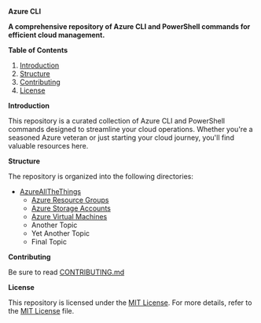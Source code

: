 **Azure CLI**

**A comprehensive repository of Azure CLI and PowerShell commands for efficient cloud management.**

**Table of Contents**

1. [Introduction](#introduction)
2. [Structure](#structure)
3. [Contributing](#contribution)
4. [License](#license)

**Introduction**

This repository is a curated collection of Azure CLI and PowerShell commands designed to streamline your cloud operations. Whether you're a seasoned Azure veteran or just starting your cloud journey, you'll find valuable resources here.

**Structure**

The repository is organized into the following directories:

- [AzureAllTheThings]()
  - [Azure Resource Groups](https://github.com/MohitPimoli/AzureAllTheThings/blob/main/Azure%20Resource%20Group/azure-resource-group.md)
  - [Azure Storage Accounts](https://github.com/MohitPimoli/AzureAllTheThings/blob/main/Azure%20Storage%20Account/azure-storage-account.md)
  - [Azure Virtual Machines]()
  - Another Topic
  - Yet Another Topic
  - Final Topic

**Contributing**

Be sure to read [CONTRIBUTING.md](CONTRIBUTING.md)

**License**

This repository is licensed under the [MIT License](LICENSE). For more details, refer to the [MIT License](https://opensource.org/license/mit-0) file.
